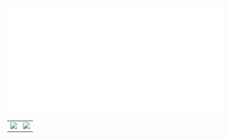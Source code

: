 <div align="center">
  <img src="https://github.com/angelk90/angelk90/raw/master/info.svg?sanitize=true">
  <table style="border-collapse: collapse; border: none;">
  <tr style="border: none;">
    <td valign="top" style="border: none;"><img src="https://github-readme-stats.vercel.app/api/top-langs/?username=angelk90&layout=compact&show_icons=true&title_color=ffffff&icon_color=34abeb&text_color=daf7dc&bg_color=151515"/></td>
    <td valign="top" style="border: none;"><img src="https://github-readme-stats.vercel.app/api?username=angelk90&show_icons=true&title_color=ffffff&icon_color=34abeb&text_color=daf7dc&bg_color=151515"/></td>
  </tr>
</table>
</div>
